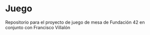 # Juego
Repositorio para el proyecto de juego de mesa de Fundación 42 en conjunto con Francisco Villalón
